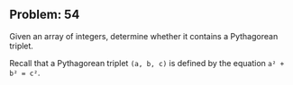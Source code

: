 Problem: 54
---
Given an array of integers, determine whether it contains a
Pythagorean triplet. 

Recall that a Pythagorean triplet `(a, b, c)` is defined by
the equation `a² + b² = c²`.
